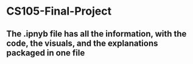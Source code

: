 # CS105-Final-Project
## The .ipnyb file has all the information, with the code, the visuals, and the explanations packaged in one file
